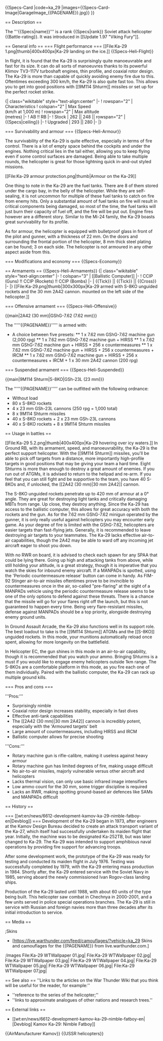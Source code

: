 {{Specs-Card
|code=ka_29
|images={{Specs-Card-Image|GarageImage_{{PAGENAME}}.jpg}}
}}

== Description ==

<!-- ''In the description, the first part should be about the history of and the creation and combat usage of the helicopter, as well as its key features. In the second part, tell the reader about the helicopter in the game. Insert a screenshot of the vehicle, so that if the novice player does not remember the vehicle by name, he will immediately understand what kind of vehicle the article is talking about.'' -->

The '''{{Specs|name}}''' is a rank {{Specs|rank}} Soviet attack helicopter {{Battle-rating}}. It was introduced in [[Update 1.97 "Viking Fury"]].

== General info ==
=== Flight performance ===
[[File:Ka-29 1.png|thumb|400x400px|Ka-29 landing on the ice.]]
{{Specs-Heli-Flight}}

<!-- ''Describe how the helicopter behaves in the air. Speed, manoeuvrability, acceleration and allowable loads - these are the most important characteristics of the vehicle.'' -->

In flight, it is found that the Ka-29 is surprisingly quite manoeuvrable and fast for its size. It can do all sorts of manoeuvres thanks to its powerful Klimov TV3-117V turboshaft engines, thin profile, and coaxial rotor design. The Ka-29 is more than capable of quickly avoiding enemy fire due to this. Oftentimes exceeding 300 km/h, the Ka-29 is also quite fast too. This allows you to get into good positions with [[9M114 Shturm]] missiles or set up for the perfect rocket strike.

{| class="wikitable" style="text-align:center"
|-
! rowspan="2" | Characteristics
! colspan="2" | Max Speed<br>(km/h at 1,000 m)
! rowspan="2" | Max altitude<br>(metres)
|-
! AB !! RB
|-
! Stock
| 262 || 248 || rowspan="2" | {{Specs|ceiling}}
|-
! Upgraded
| 293 || 280
|-
|}

=== Survivability and armour ===
{{Specs-Heli-Armour}}

<!--''Examine the survivability of the helicopter. Note how vulnerable the structure is and how secure the pilot is, whether the fuel tanks are armoured, etc. Describe the armour, if there is any, and also mention the vulnerability of other critical systems.''-->

The survivability of the Ka-29 is quite effective, especially in terms of fire control. There is a lot of empty space behind the cockpits and under the engines. Nothing critical lies in the tail either, allowing you to keep flying even if some control surfaces are damaged. Being able to take multiple rounds, the helicopter is great for those lightning quick in-and-out styled missions.

[[File:Ka-29 armour protection.png|thumb|Armour on the Ka-29]]

One thing to note in the Ka-29 are the fuel tanks. There are 8 of them stored under the cargo bay, in the belly of the helicopter. While they are self-sealing, it is not uncommon for multiple of these fuel tanks to catch on fire from enemy hits. Only a substantial amount of fuel tanks on fire will result in critical components being damaged, so most of the time, the fuel tanks will just burn their capacity of fuel off, and the fire will be put out. Engine fires however are a different story. Similar to the Mi-24 family, the Ka-29 boasts great survivability for its profile.

As for armour, the helicopter is equipped with bulletproof glass in front of the pilot and gunner, with a thickness of 22 mm. On the doors and surrounding the frontal portion of the helicopter, 8 mm thick steel plating can be found; 3 on each side. The helicopter is not armoured in any other aspect aside from this.

=== Modifications and economy ===
{{Specs-Economy}}

== Armaments ==
{{Specs-Heli-Armaments}}
{| class="wikitable" style="text-align:center"
|-
! colspan="3" | [[Ballistic Computer]]
|-
! CCIP (Guns) !! CCIP (Rockets) !! CCIP (Bombs)
|-
| {{Tick}} || {{Tick}} || {{Cross}}
|-
|}
[[File:Ka-29.png|thumb|300x300px|Ka-29 armed with S-8KO unguided rockets and the 30 mm 2A42 cannon. mounted on the left side of the helicopter.]]

=== Offensive armament ===
{{Specs-Heli-Offensive}}

<!-- ''Describe the offensive armament of the helicopter, if any. Describe how effective the cannons and machine guns are in battle, also what ammunition belts or drums are better to use. If there is no offensive weaponry, delete this subsection.'' -->

{{main|2A42 (30 mm)|GShG-7.62 (7.62 mm)}}

The '''''{{PAGENAME}}''''' is armed with:

- A choice between five presets:
  ** 1 x 7.62 mm GShG-7.62 machine gun (2,000 rpg)
  ** 1 x 7.62 mm GShG-7.62 machine gun + HIRSS
  ** 1 x 7.62 mm GShG-7.62 machine gun + HIRSS + 256 x countermeasures
  ** 1 x 7.62 mm GShG-7.62 machine gun + HIRSS + 256 x countermeasures + IRCM
  \*\* 1 x 7.62 mm GShG-7.62 machine gun + HIRSS + 256 x countermeasures + IRCM + 1 x 30 mm 2A42 cannon (200 rpg)

=== Suspended armament ===
{{Specs-Heli-Suspended}}

<!-- ''Describe the helicopter's suspended armament: additional cannons under the winglets, any bombs, and rockets. Since any helicopter is essentially only a platform for suspended weaponry, this section is significant and deserves your special attention. If there is no suspended weaponry remove this subsection.'' -->

{{main|9M114 Shturm|S-8KO|GSh-23L (23 mm)}}

The '''''{{PAGENAME}}''''' can be outfitted with the following ordnance:

- Without load
- 80 x S-8KO rockets
- 4 x 23 mm GSh-23L cannons (250 rpg = 1,000 total)
- 8 x 9M114 Shturm missiles
- 40 x S-8KO rockets + 2 x 23 mm GSh-23L cannons
- 40 x S-8KO rockets + 8 x 9M114 Shturm missiles

== Usage in battles ==

<!--''Describe the tactics of playing in a helicopter, the features of using the helicopter in a team and advice on tactics. Refrain from creating a "guide" - do not impose a single point of view, but instead, give the reader food for thought. Examine the most dangerous enemies and give recommendations on fighting them. If necessary, note the specifics of the game in different modes (AB, RB, SB).''-->

[[File:Ka-29 5.2.png|thumb|400x400px|Ka-29 hovering over icy waters.]]
In Ground RB, with its armament, speed, and manoeuvrability, the Ka-29 is the perfect support helicopter. With the [[9M114 Shturm]] missiles, you'll be able to pick off targets from a distance, more importantly high-profile targets in good positions that may be giving your team a hard time. Eight Shturms is more than enough to destroy a great amount of enemies. If you run out of ATGMs, it is advised to return to the helipad and re-arm. If you feel that you can still fight and be supportive to the team, you have 40 S-8KOs and, if unlocked, the [[2A42 (30 mm)|30 mm 2A42]] cannon.

The S-8KO unguided rockets penetrate up to 420 mm of armour at a 0° angle. They are great for destroying light tanks and critically damaging MBTs from range. Up close, they destroy anything. Since the Ka-29 has access to the ballistic computer, this allows for great accuracy with both the rockets and the gun. As for the 7.62 mm GShG-7.62 minigun operated by the gunner, it is only really useful against helicopters you may encounter early game. As your degree of fire is limited with the GShG-7.62, helicopters are easier targets than fast-flying jets. Generally, it is recommended to leave destroying air targets to your teammates. The Ka-29 lacks effective air-to-air capabilities, though the 2A42 may be able to ward off any incoming jet aircraft eager to shoot you down.

With no RWR on board, it is advised to check each spawn for any SPAA that could be lying there. Going up high and attacking tanks from above, while still holding your altitude, is a great strategy, though it is imperative that you watch the skies for inbound enemy aircraft. If a MANPADs is spotted, using the 'Periodic countermeasure release' button can come in handy. As FIM-92 Stinger air-to-air missiles oftentimes prove to be invincible to countermeasures once in the air, so-called "pre-flaring" at the sight of a MANPADs vehicle using the periodic countermeasure release seems to be one of the only options to defend against these threats. There is a chance that the missile will go for your flares right off the launch, but this is not guaranteed to happen every time. Being very flare-resistant missiles, defense against MANPADs should be a top priority, alongside destroying enemy ground units.

In Ground Assault Arcade, the Ka-29 also functions well in its support role. The best loadout to take is the [[9M114 Shturm]] ATGMs and the [[S-8KO]] unguided rockets. In this mode, your munitions automatically reload once spent, allowing for more longevity on the battlefield.

In Helicopter EC, the gun shines in this mode in an air-to-air capability, though it is recommended that you watch your ammo. Bringing Shturms is a must if you would like to engage enemy helicopters outside 1km range. The S-8KOs are a comfortable platform in this mode, as you fire each one of them individually. Paired with the ballistic computer, the Ka-29 can rack up multiple ground kills.

=== Pros and cons ===

<!-- ''Summarise and briefly evaluate the vehicle in terms of its characteristics and combat effectiveness. Mark its pros and cons in the bulleted list. Try not to use more than 6 points for each of the characteristics. Avoid using categorical definitions such as "bad", "good" and the like - use substitutions with softer forms such as "inadequate" and "effective".'' -->

'''Pros:'''

- Surprisingly nimble
- Coaxial rotor design increases stability, especially in fast dives
- Effective anti-tank capabilities
- The [[2A42 (30 mm)|30 mm 2A42]] cannon is incredibly potent, especially with the 'Armoured targets' belt
- Large amount of countermeasures, including HIRSS and IRCM
- Ballistic computer allows for precise shooting

'''Cons:'''

- Rotary machine gun is rifle-calibre, making it useless against heavy armour
- Rotary machine gun has limited degrees of fire, making usage difficult
- No air-to-air missiles, majorly vulnerable versus other aircraft and helicopters
- Lacks thermal vision, can only use basic infrared image intensifiers
- Low ammo count for the 30 mm, some trigger discipline is required
- Lacks an RWR, making spotting ground-based air defences like SAMs and MANPADs difficult

== History ==

<!-- ''Describe the history of the creation and combat usage of the helicopter in more detail than in the introduction. If the historical reference turns out to be too long, take it to a separate article, taking a link to the article about the vehicle and adding a block "/History" (example: <nowiki>https://wiki.warthunder.com/(Vehicle-name)/History</nowiki>) and add a link to it here using the <code>main</code> template. Be sure to reference text and sources by using <code><nowiki><ref></ref></nowiki></code>, as well as adding them at the end of the article with <code><nowiki><references /></nowiki></code>. This section may also include the vehicle's dev blog entry (if applicable) and the in-game encyclopedia description (under <code><nowiki>=== In-game description ===</nowiki></code>, also if applicable).'' -->

=== [[wt:en/news/6612-development-kamov-ka-29-nimble-fatboy-en|Devblog]] ===
Development of the Ka-29 began in 1973, after engineers at the Kamov Design Bureau decided to create an attack transport variant of the Ka-27, which itself had successfully undertaken its maiden flight that year. Initially, the machine was to be designated Ka-252TB, but was later changed to Ka-29. The Ka-29 was intended to support amphibious naval operations by providing fire support for advancing troops.

After some development work, the prototype of the Ka-29 was ready for testing and conducted its maiden flight in July 1976. Testing was successfully completed by 1979, with the Ka-29 entering mass production in 1984. Shortly after, the Ka-29 entered service with the Soviet Navy in 1985, serving aboard the newly commissioned Ivan Rogov-class landing ships.

Production of the Ka-29 lasted until 1988, with about 60 units of the type being built. This helicopter saw combat in Chechnya in 2000-2001, and a few units served in police special operations branches. The Ka-29 is still in service with Russian and foreign navies more than three decades after its initial introduction to service.

== Media ==

<!-- ''Excellent additions to the article would be video guides, screenshots from the game, and photos.'' -->

;Skins

- [https://live.warthunder.com/feed/camouflages/?vehicle=ka_29 Skins and camouflages for the {{PAGENAME}} from live.warthunder.com.]

;Images
<gallery mode="packed" heights="150">
File:Ka-29 WTWallpaper 01.jpg|
File:Ka-29 WTWallpaper 02.jpg|
File:Ka-29 WTWallpaper 03.jpg|
File:Ka-29 WTWallpaper 04.jpg|
File:Ka-29 WTWallpaper 05.jpg|
File:Ka-29 WTWallpaper 06.jpg|
File:Ka-29 WTWallpaper 07.jpg|
</gallery>

== See also ==
''Links to the articles on the War Thunder Wiki that you think will be useful for the reader, for example:''

- ''reference to the series of the helicopter;''
- ''links to approximate analogues of other nations and research trees.''

== External links ==

<!-- ''Paste links to sources and external resources, such as:''
* ''topic on the official game forum;''
* ''other literature.'' -->

- [[wt:en/news/6612-development-kamov-ka-29-nimble-fatboy-en|[Devblog] Kamov Ka-29: Nimble Fatboy]]

{{AirManufacturer Kamov}}
{{USSR helicopters}}
